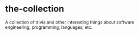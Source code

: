 # the-collection
A collection of trivia and other interesting things about software engineering, programming, languages, etc.
